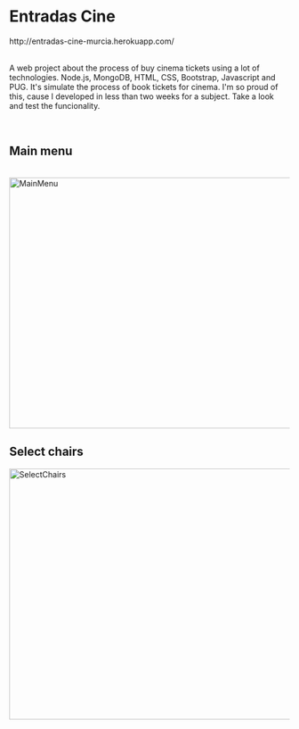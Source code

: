 <h1>Entradas Cine</h1>
http://entradas-cine-murcia.herokuapp.com/
<br/>
<br/>
<p>A web project about the process of buy cinema tickets using a lot of technologies. Node.js, MongoDB, HTML, CSS, Bootstrap, Javascript and PUG. It's simulate the process 
 of book tickets for cinema. I'm so proud of this, cause I developed in less than two weeks for a subject. Take a look and test the funcionality.</p>
<br/>
<h2>Main menu</h2>
<br/>
<img src="https://i.ibb.co/wggBFY6/Capture.jpg" alt="MainMenu" width="600" height="450" border="0">
<br/>
<h2>Select chairs</h2>
<img src="https://i.ibb.co/jkNGKnx/Capture.jpg" alt="SelectChairs" width="600" height="450" border="0">
